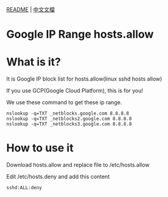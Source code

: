 [README](README.md) | [中文文檔](README_zh.md)

# Google IP Range hosts.allow

# What is it?

It is Google IP block list for hosts.allow(linux sshd hosts allow)

If you use GCP(Google Cloud Platform), this is for you!

We use these command to get these ip range.

```
nslookup -q=TXT _netblocks.google.com 8.8.8.8
nslookup -q=TXT _netblocks2.google.com 8.8.8.8
nslookup -q=TXT _netblocks3.google.com 8.8.8.8
```

# How to use it

Download hosts.allow and replace file to /etc/hosts.allow

Edit /etc/hosts.deny and add this content

```
sshd:ALL:deny
```
